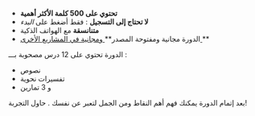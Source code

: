 - **تحتوي على 500 كلمة الأكثر أهمية**
- **لا تحتاج إلى التسجيل** : فقط أضغط على *البدء*
- **متنانسقة** مع الهواتف الذكية
- الدورة مجانية ومفتوحة المصدر**[ ومجانية في المشاريع الأخرى ](https://github.com/Esperanto/kurso-zagreba-metodo)**

الدورة تحتوي على 12 درس مصحوبة بـــ :

- نصوص
- تفسيرات نحوية
- و 3 تمارين

 بعد إتمام الدورة يمكنك فهم أهم النقاط ومن الجمل لتعبر عن نفسك  . حاول التجربة!
